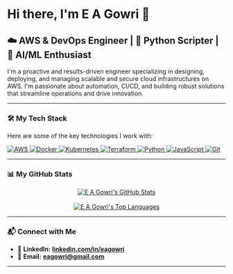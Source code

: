 # Hi there, I'm E A Gowri 👋

## ☁️ AWS & DevOps Engineer | 🐍 Python Scripter | 🤖 AI/ML Enthusiast

I'm a proactive and results-driven engineer specializing in designing, deploying, and managing scalable and secure cloud infrastructures on AWS. I'm passionate about automation, CI/CD, and building robust solutions that streamline operations and drive innovation.

---

### 🛠️ My Tech Stack

Here are some of the key technologies I work with:

<p align="left">
  <a href="https://aws.amazon.com" target="_blank" rel="noreferrer">
    <img src="https://img.shields.io/badge/Amazon_AWS-232F3E?style=for-the-badge&logo=amazon-aws&logoColor=white" alt="AWS"/>
  </a>
  <a href="https://www.docker.com/" target="_blank" rel="noreferrer">
    <img src="https://img.shields.io/badge/Docker-2496ED?style=for-the-badge&logo=docker&logoColor=white" alt="Docker"/>
  </a>
  <a href="https://kubernetes.io" target="_blank" rel="noreferrer">
    <img src="https://img.shields.io/badge/Kubernetes-326CE5?style=for-the-badge&logo=kubernetes&logoColor=white" alt="Kubernetes"/>
  </a>
  <a href="https://www.terraform.io/" target="_blank" rel="noreferrer">
    <img src="https://img.shields.io/badge/Terraform-7B42BC?style=for-the-badge&logo=terraform&logoColor=white" alt="Terraform"/>
  </a>
  <a href="https://www.python.org" target="_blank" rel="noreferrer">
    <img src="https://img.shields.io/badge/Python-3776AB?style=for-the-badge&logo=python&logoColor=white" alt="Python"/>
  </a>
  <a href="https://developer.mozilla.org/en-US/docs/Web/JavaScript" target="_blank" rel="noreferrer">
    <img src="https://img.shields.io/badge/JavaScript-F7DF1E?style=for-the-badge&logo=javascript&logoColor=black" alt="JavaScript"/>
  </a>
  <a href="https://git-scm.com/" target="_blank" rel="noreferrer">
    <img src="https://img.shields.io/badge/Git-F05032?style=for-the-badge&logo=git&logoColor=white" alt="Git"/>
  </a>
</p>

---

### 📊 My GitHub Stats

<p align="center">
  <a href="https://github.com/anuraghazra/github-readme-stats">
    <img align="center" src="https://github-readme-stats.vercel.app/api?username=gowri-ea&show_icons=true&theme=github_dark&hide_border=true&include_all_commits=true&count_private=true" alt="E A Gowri's GitHub Stats"/>
  </a>
  <br/><br/>
  <a href="https://github.com/anuraghazra/github-readme-stats">
    <img align="center" src="https://github-readme-stats.vercel.app/api/top-langs/?username=gowri-ea&layout=compact&theme=github_dark&hide_border=true" alt="E A Gowri's Top Languages"/>
  </a>
</p>

---

### 📬 Connect with Me


- 💼 **LinkedIn:** **[linkedin.com/in/eagowri](https://linkedin.com/in/eagowri)**
- 📧 **Email:** **[eagowri@gmail.com](mailto:eagowri@gmail.com)**

---
